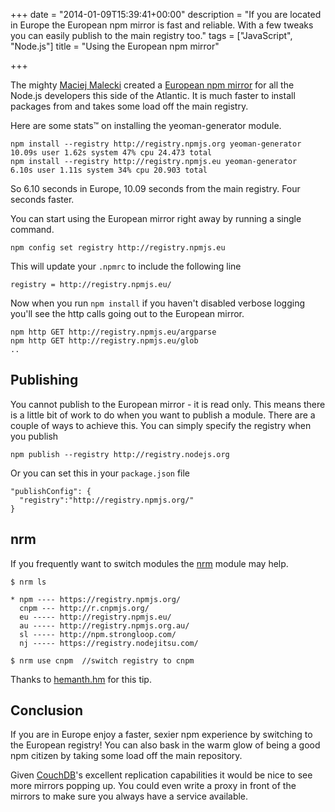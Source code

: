 +++
date = "2014-01-09T15:39:41+00:00"
description = "If you are located in Europe the European npm mirror is fast and reliable. With a few tweaks you can easily publish to the main registry too."
tags = ["JavaScript", "Node.js"]
title = "Using the European npm mirror"

+++

The mighty [Maciej Malecki][1] created a [European npm mirror][2] for all the Node.js developers this side of the Atlantic. It is much faster to install packages from and takes some load off the main registry. 

Here are some stats&trade; on installing the yeoman-generator module.

    npm install --registry http://registry.npmjs.org yeoman-generator  10.09s user 1.62s system 47% cpu 24.473 total
    npm install --registry http://registry.npmjs.eu yeoman-generator  6.10s user 1.11s system 34% cpu 20.903 total

So 6.10 seconds in Europe, 10.09 seconds from the main registry. Four seconds faster.

You can start using the European mirror right away by running a single command.

    npm config set registry http://registry.npmjs.eu 

This will update your `.npmrc` to include the following line

    registry = http://registry.npmjs.eu/

Now when you run `npm install` if you haven't disabled verbose logging you'll see the http calls going out to the European mirror.

    npm http GET http://registry.npmjs.eu/argparse
    npm http GET http://registry.npmjs.eu/glob
    .. 

## Publishing

You cannot publish to the European mirror - it is read only. This means there is a little bit of work to do when you want to publish a module. There are a couple of ways to achieve this. You can simply specify the registry when you publish

    npm publish --registry http://registry.nodejs.org

Or you can set this in your `package.json` file

    "publishConfig": {
      "registry":"http://registry.npmjs.org/"
    }

## nrm

If you frequently want to switch modules the [nrm][4] module may help.

    $ nrm ls

    * npm ---- https://registry.npmjs.org/
      cnpm --- http://r.cnpmjs.org/
      eu ----- http://registry.npmjs.eu/
      au ----- http://registry.npmjs.org.au/
      sl ----- http://npm.strongloop.com/
      nj ----- https://registry.nodejitsu.com/

    $ nrm use cnpm  //switch registry to cnpm

Thanks to [hemanth.hm][5] for this tip.

## Conclusion

If you are in Europe enjoy a faster, sexier npm experience by switching to the European registry! You can also bask in the warm glow of being a good npm citizen by taking some load off the main repository.

Given [CouchDB][3]'s excellent replication capabilities it would be nice to see more mirrors popping up. You could even write a proxy in front of the mirrors to make sure you always have a service available. 

[1]: http://mmalecki.com/
[2]: http://npmjs.eu/
[3]: https://couchdb.apache.org/
[4]: https://www.npmjs.org/package/nrm
[5]: http://www.h3manth.com/
